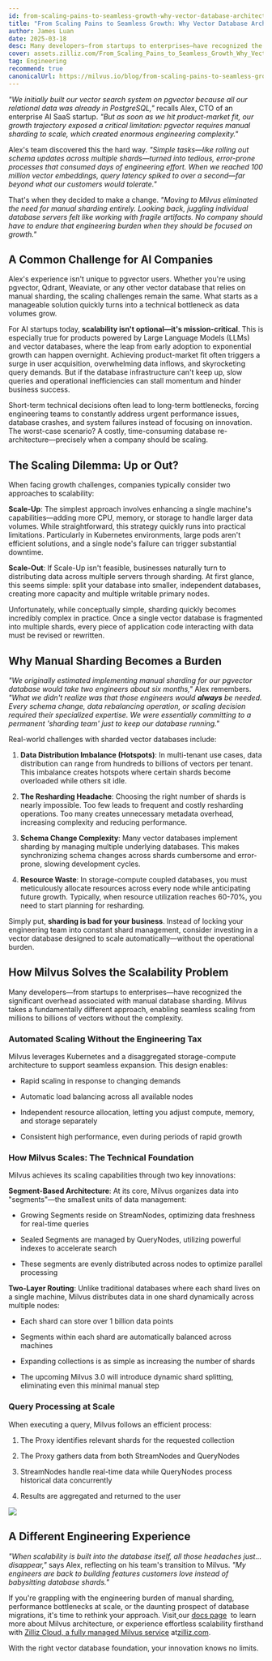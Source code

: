 ```yaml
---
id: from-scaling-pains-to-seamless-growth-why-vector-database-architecture-matters.md
title: "From Scaling Pains to Seamless Growth: Why Vector Database Architecture Matters"
author: James Luan
date: 2025-03-18
desc: Many developers—from startups to enterprises—have recognized the significant overhead associated with manual database sharding. Milvus takes a fundamentally different approach, enabling seamless scaling from millions to billions of vectors without the complexity.
cover: assets.zilliz.com/From_Scaling_Pains_to_Seamless_Growth_Why_Vector_Database_Architecture_Matters_7ce21ed9a2.png
tag: Engineering
recommend: true
canonicalUrl: https://milvus.io/blog/from-scaling-pains-to-seamless-growth-why-vector-database-architecture-matters.md
---
```


_"We initially built our vector search system on pgvector because all our relational data was already in PostgreSQL,"_ recalls Alex, CTO of an enterprise AI SaaS startup. _"But as soon as we hit product-market fit, our growth trajectory exposed a critical limitation: pgvector requires manual sharding to scale, which created enormous engineering complexity."_

Alex's team discovered this the hard way. _"Simple tasks—like rolling out schema updates across multiple shards—turned into tedious, error-prone processes that consumed days of engineering effort. When we reached 100 million vector embeddings, query latency spiked to over a second—far beyond what our customers would tolerate."_

That's when they decided to make a change. _"Moving to Milvus eliminated the need for manual sharding entirely. Looking back, juggling individual database servers felt like working with fragile artifacts. No company should have to endure that engineering burden when they should be focused on growth."_


## A Common Challenge for AI Companies

Alex's experience isn't unique to pgvector users. Whether you're using pgvector, Qdrant, Weaviate, or any other vector database that relies on manual sharding, the scaling challenges remain the same. What starts as a manageable solution quickly turns into a technical bottleneck as data volumes grow.

For AI startups today, **scalability isn't optional—it's mission-critical**. This is especially true for products powered by Large Language Models (LLMs) and vector databases, where the leap from early adoption to exponential growth can happen overnight. Achieving product-market fit often triggers a surge in user acquisition, overwhelming data inflows, and skyrocketing query demands. But if the database infrastructure can't keep up, slow queries and operational inefficiencies can stall momentum and hinder business success.

Short-term technical decisions often lead to long-term bottlenecks, forcing engineering teams to constantly address urgent performance issues, database crashes, and system failures instead of focusing on innovation. The worst-case scenario? A costly, time-consuming database re-architecture—precisely when a company should be scaling.


## The Scaling Dilemma: Up or Out?

When facing growth challenges, companies typically consider two approaches to scalability:

**Scale-Up**: The simplest approach involves enhancing a single machine's capabilities—adding more CPU, memory, or storage to handle larger data volumes. While straightforward, this strategy quickly runs into practical limitations. Particularly in Kubernetes environments, large pods aren't efficient solutions, and a single node's failure can trigger substantial downtime.

**Scale-Out**: If Scale-Up isn't feasible, businesses naturally turn to distributing data across multiple servers through sharding. At first glance, this seems simple: split your database into smaller, independent databases, creating more capacity and multiple writable primary nodes.

Unfortunately, while conceptually simple, sharding quickly becomes incredibly complex in practice. Once a single vector database is fragmented into multiple shards, every piece of application code interacting with data must be revised or rewritten.


## Why Manual Sharding Becomes a Burden

_"We originally estimated implementing manual sharding for our pgvector database would take two engineers about six months,"_ Alex remembers. _"What we didn't realize was that those engineers would_ **_always_** _be needed. Every schema change, data rebalancing operation, or scaling decision required their specialized expertise. We were essentially committing to a permanent 'sharding team' just to keep our database running."_

Real-world challenges with sharded vector databases include:

1. **Data Distribution Imbalance (Hotspots)**: In multi-tenant use cases, data distribution can range from hundreds to billions of vectors per tenant. This imbalance creates hotspots where certain shards become overloaded while others sit idle.

2. **The Resharding Headache**: Choosing the right number of shards is nearly impossible. Too few leads to frequent and costly resharding operations. Too many creates unnecessary metadata overhead, increasing complexity and reducing performance.

3. **Schema Change Complexity**: Many vector databases implement sharding by managing multiple underlying databases. This makes synchronizing schema changes across shards cumbersome and error-prone, slowing development cycles.

4. **Resource Waste**: In storage-compute coupled databases, you must meticulously allocate resources across every node while anticipating future growth. Typically, when resource utilization reaches 60-70%, you need to start planning for resharding.

Simply put, **sharding is bad for your business**. Instead of locking your engineering team into constant shard management, consider investing in a vector database designed to scale automatically—without the operational burden.


## How Milvus Solves the Scalability Problem

Many developers—from startups to enterprises—have recognized the significant overhead associated with manual database sharding. Milvus takes a fundamentally different approach, enabling seamless scaling from millions to billions of vectors without the complexity.


### Automated Scaling Without the Engineering Tax

Milvus leverages Kubernetes and a disaggregated storage-compute architecture to support seamless expansion. This design enables:

- Rapid scaling in response to changing demands

- Automatic load balancing across all available nodes

- Independent resource allocation, letting you adjust compute, memory, and storage separately

- Consistent high performance, even during periods of rapid growth


### How Milvus Scales: The Technical Foundation

Milvus achieves its scaling capabilities through two key innovations:

**Segment-Based Architecture**: At its core, Milvus organizes data into "segments"—the smallest units of data management:

- Growing Segments reside on StreamNodes, optimizing data freshness for real-time queries

- Sealed Segments are managed by QueryNodes, utilizing powerful indexes to accelerate search

- These segments are evenly distributed across nodes to optimize parallel processing

**Two-Layer Routing**: Unlike traditional databases where each shard lives on a single machine, Milvus distributes data in one shard dynamically across multiple nodes:

- Each shard can store over 1 billion data points

- Segments within each shard are automatically balanced across machines

- Expanding collections is as simple as increasing the number of shards

- The upcoming Milvus 3.0 will introduce dynamic shard splitting, eliminating even this minimal manual step


### Query Processing at Scale

When executing a query, Milvus follows an efficient process:

1. The Proxy identifies relevant shards for the requested collection

2. The Proxy gathers data from both StreamNodes and QueryNodes

3. StreamNodes handle real-time data while QueryNodes process historical data concurrently

4. Results are aggregated and returned to the user


![](https://assets.zilliz.com/Query_Processing_at_Scale_5792dc9e37.png)

## A Different Engineering Experience

_"When scalability is built into the database itself, all those headaches just... disappear,"_ says Alex, reflecting on his team's transition to Milvus. _"My engineers are back to building features customers love instead of babysitting database shards."_

If you're grappling with the engineering burden of manual sharding, performance bottlenecks at scale, or the daunting prospect of database migrations, it's time to rethink your approach. Visit[ ](https://milvus.io/docs/overview.md)our [docs page](https://milvus.io/docs/overview.md#What-Makes-Milvus-so-Scalable)  to learn more about Milvus architecture, or experience effortless scalability firsthand with [Zilliz Cloud, a fully managed Milvus service](https://zilliz.com/cloud) at[zilliz.com](https://zilliz.com/).

With the right vector database foundation, your innovation knows no limits.


